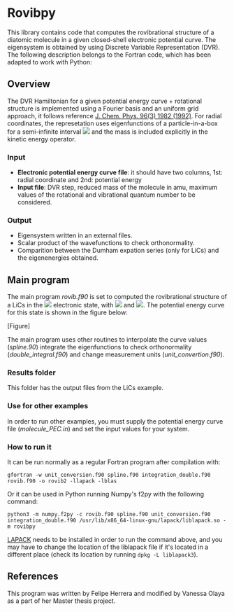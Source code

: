 # Rovibpy

This library contains code that computes the rovibrational structure of a diatomic molecule in a given closed-shell electronic potential curve. The eigensystem is obtained by using Discrete Variable Representation (DVR). The following description belongs to the Fortran code, which has been adapted to work with Python:

## Overview

The DVR Hamiltonian for a given potential energy curve + rotational structure is implemented using a Fourier basis and an uniform grid approach, it follows reference [J. Chem. Phys. 96(3) 1982 (1992)](https://aip.scitation.org/doi/10.1063/1.462100). For radial coordinates, the represetation uses eigenfunctions of a particle-in-a-box for a semi-infinite interval <img src="https://latex.codecogs.com/gif.latex?(0,\infty)"> and the mass is included explicitly in the kinetic energy operator.

### Input
  - **Electronic potential energy curve file**: it should have two columns, 1st: radial coordinate and 2nd: potential energy
  - **Input file**: DVR step, reduced mass of the molecule in amu, maximum values of the rotational and vibrational quantum number to be considered.

### Output
  - Eigensystem written in an external files.
  - Scalar product of the wavefunctions to check orthonormality.
  - Comparition between the Dumham expation series (only for LiCs) and the eigenenergies obtained.

## Main program

The main program *rovib.f90* is set to computed the rovibrational structure of a LiCs in the <img src="https://latex.codecogs.com/gif.latex?X^1\Sigma^+"> electronic state, with <img src="https://latex.codecogs.com/gif.latex?J_{max}=10"> and <img src="https://latex.codecogs.com/gif.latex?\nu_{max}=10">. The potential energy curve for this state is shown in the figure below:

[Figure]

The main program uses other routines to interpolate the curve values (*spline.90*) integrate the eigenfunctions to check orthonormality (*double_integral.f90*) and change measurement units (*unit_convertion.f90*).

### Results folder

This folder has the output files from the LiCs example.

### Use for other examples

In order to run other examples, you must supply the potential energy curve file (*molecule_PEC.in*) and set the input values for your system.
  
### How to run it

It can be run normally as a regular Fortran program after compilation with:

```
gfortran -w unit_conversion.f90 spline.f90 integration_double.f90 rovib.f90 -o rovib2 -llapack -lblas
```

Or it can be used in Python running Numpy's f2py with the following command:

```
python3 -m numpy.f2py -c rovib.f90 spline.f90 unit_conversion.f90 integration_double.f90 /usr/lib/x86_64-linux-gnu/lapack/liblapack.so -m rovibpy
```

[LAPACK](http://www.netlib.org/lapack/) needs to be installed in order to run the command above, and you may have to change the location of the liblapack file if it's located in a different place (check its location by running ``dpkg -L liblapack3``).

## References

This program was written by Felipe Herrera and modified by Vanessa Olaya as a part of her Master thesis project.
